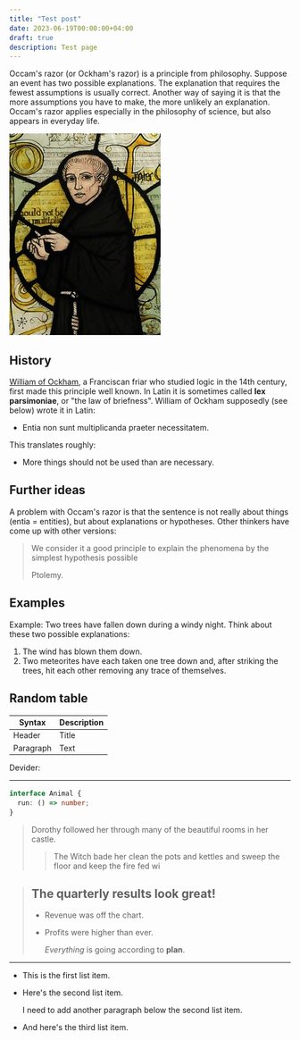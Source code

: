 ```yaml
---
title: "Test post"
date: 2023-06-19T00:00:00+04:00
draft: true
description: Test page
---
```


Occam's razor (or Ockham's razor) is a principle from philosophy. Suppose an event has two possible explanations. The explanation that requires the fewest assumptions is usually correct. Another way of saying it is that the more assumptions you have to make, the more unlikely an explanation. Occam's razor applies especially in the philosophy of science, but also appears in everyday life.

![William of Ockham](William_of_Ockham.png)

## History

[William of Ockham](https://simple.wikipedia.org/wiki/William_of_Ockham), a Franciscan friar who studied logic in the 14th century, first made this principle well known. In Latin it is sometimes called **lex parsimoniae**, or "the law of briefness". William of Ockham supposedly (see below) wrote it in Latin:

- Entia non sunt multiplicanda praeter necessitatem.

This translates roughly:

- More things should not be used than are necessary.

## Further ideas

A problem with Occam's razor is that the sentence is not really about things (entia = entities), but about explanations or hypotheses. Other thinkers have come up with other versions:

> We consider it a good principle to explain the phenomena by the simplest hypothesis possible
>
> Ptolemy.

## Examples

Example: Two trees have fallen down during a windy night. Think about these two possible explanations:

1. The wind has blown them down.
2. Two meteorites have each taken one tree down and, after striking the trees, hit each other removing any trace of themselves.

## Random table

| Syntax    | Description |
| --------- | ----------- |
| Header    | Title       |
| Paragraph | Text        |

Devider:

---

```typescript
interface Animal {
  run: () => number;
}
```

> Dorothy followed her through many of the beautiful rooms in her castle.
>
> > The Witch bade her clean the pots and kettles and sweep the floor and keep the fire fed wi

> ## The quarterly results look great!
>
> - Revenue was off the chart.
> - Profits were higher than ever.
>
>   _Everything_ is going according to **plan**.

---

- This is the first list item.
- Here's the second list item.

  I need to add another paragraph below the second list item.

* And here's the third list item.
